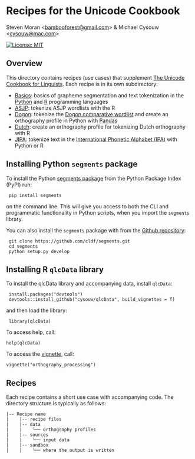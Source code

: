 # Recipes for the Unicode Cookbook

Steven Moran &lt;bambooforest@gmail.com&gt; & Michael Cysouw &lt;cysouw@mac.com&gt;

[![License: MIT](https://img.shields.io/badge/License-MIT-yellow.svg)](https://opensource.org/licenses/MIT)

## Overview

This directory contains recipes (use cases) that supplement [The Unicode Cookbook for Linguists](https://github.com/unicode-cookbook/cookbook/blob/master/unicode-cookbook.pdf). Each recipe is in its own subdirectory:

- [Basics](https://github.com/unicode-cookbook/recipes/tree/master/Basics): basics of grapheme segmentation and text tokenization in the [Python](https://www.python.org/) and [R](https://www.r-project.org/) programming languages
- [ASJP](https://github.com/unicode-cookbook/recipes/tree/master/ASJP): tokenize ASJP wordlists with the R
- [Dogon](https://github.com/unicode-cookbook/recipes/tree/master/Dogon): tokenize the [Dogon comparative wordlist](http://dogonlanguages.org/values) and create an orthography profile in Python with [Pandas](https://pandas.pydata.org/)
- [Dutch](https://github.com/unicode-cookbook/recipes/tree/master/Dutch): create an orthography profile for tokenizing Dutch orthography with R
- [JIPA](https://github.com/unicode-cookbook/recipes/tree/master/JIPA): tokenize text in the [International Phonetic Alphabet (IPA)](https://www.internationalphoneticassociation.org/content/ipa-chart) with Python or R


## Installing Python `segments` package

To install the Python [segments package](https://pypi.python.org/pypi/segments) from the Python Package Index (PyPI) run:

```
 pip install segments
``` 

on the command line. This will give you access to both the CLI and programmatic functionality in Python scripts, when you import the `segments` library.

You can also install the `segments` package with from the [Github repository](https://github.com/cldf/segments):

```
 git clone https://github.com/cldf/segments.git
 cd segments
 python setup.py develop
```

## Installing R `qlcData` library

To install the qlcData library and accompanying data, install `qlcData`:

```
 install.packages("devtools")
 devtools::install_github("cysouw/qlcData", build_vignettes = T)
```

and then load the library:

```
 library(qlcData)
```

To access help, call:

```
help(qlcData)
```

To access the [vignette](https://cran.r-project.org/web/packages/qlcData/vignettes/orthography_processing.html), call:

```
vignette("orthography_processing")
```

## Recipes

Each recipe contains a short use case with accompanying code. The directory structure is typically as follows:

```
|-- Recipe name
|    |-- recipe files
|    |-- data
|    |    └── orthography profiles
|    |-- sources
|    |    └── input data
|    |-- sandbox
|    |    └── where the output is written
```


